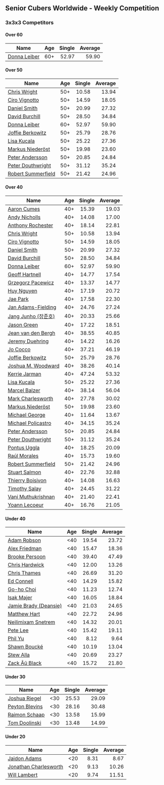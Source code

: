 ## Senior Cubers Worldwide - Weekly Competition
### 3x3x3 Competitors

#### Over 60

| Name | Age | Single | Average |
| -- | :--: | --: | --: |
| [Donna Leiber](../../persons/donna_leiber.md) | 60+ | 52.97 | 59.90 |

#### Over 50

| Name | Age | Single | Average |
| -- | :--: | --: | --: |
| [Chris Wright](../../persons/chris_wright.md) | 50+ | 10.58 | 13.94 |
| [Ciro Vignotto](../../persons/ciro_vignotto.md) | 50+ | 14.59 | 18.05 |
| [Daniel Smith](../../persons/daniel_smith.md) | 50+ | 20.99 | 27.32 |
| [David Burchill](../../persons/david_burchill.md) | 50+ | 28.50 | 34.84 |
| [Donna Leiber](../../persons/donna_leiber.md) | 60+ | 52.97 | 59.90 |
| [Joffie Berkowitz](../../persons/joffie_berkowitz.md) | 50+ | 25.79 | 28.76 |
| [Lisa Kucala](../../persons/lisa_kucala.md) | 50+ | 25.22 | 27.36 |
| [Markus Niederöst](../../persons/markus_niederost.md) | 50+ | 19.98 | 23.60 |
| [Peter Andersson](../../persons/peter_andersson.md) | 50+ | 20.85 | 24.84 |
| [Peter Douthwright](../../persons/peter_douthwright.md) | 50+ | 31.12 | 35.24 |
| [Robert Summerfield](../../persons/robert_summerfield.md) | 50+ | 21.42 | 24.96 |

#### Over 40

| Name | Age | Single | Average |
| -- | :--: | --: | --: |
| [Aaron Cumes](../../persons/aaron_cumes.md) | 40+ | 15.39 | 19.03 |
| [Andy Nicholls](../../persons/andy_nicholls.md) | 40+ | 14.08 | 17.00 |
| [Anthony Rochester](../../persons/anthony_rochester.md) | 40+ | 18.14 | 22.81 |
| [Chris Wright](../../persons/chris_wright.md) | 50+ | 10.58 | 13.94 |
| [Ciro Vignotto](../../persons/ciro_vignotto.md) | 50+ | 14.59 | 18.05 |
| [Daniel Smith](../../persons/daniel_smith.md) | 50+ | 20.99 | 27.32 |
| [David Burchill](../../persons/david_burchill.md) | 50+ | 28.50 | 34.84 |
| [Donna Leiber](../../persons/donna_leiber.md) | 60+ | 52.97 | 59.90 |
| [Geoff Hartnell](../../persons/geoff_hartnell.md) | 40+ | 14.77 | 17.54 |
| [Grzegorz Pacewicz](../../persons/grzegorz_pacewicz.md) | 40+ | 13.37 | 14.77 |
| [Huy Nguyen](../../persons/huy_nguyen.md) | 40+ | 17.19 | 20.72 |
| [Jae Park](../../persons/jae_park.md) | 40+ | 17.58 | 22.30 |
| [Jan Adams-Fielding](../../persons/jan_adams-fielding.md) | 40+ | 24.76 | 27.24 |
| [Jang Junho (장준호)](../../persons/jang_junho.md) | 40+ | 20.33 | 25.66 |
| [Jason Green](../../persons/jason_green.md) | 40+ | 17.22 | 18.51 |
| [Jean van den Bergh](../../persons/jean_van_den_bergh.md) | 40+ | 38.55 | 40.85 |
| [Jeremy Duehring](../../persons/jeremy_duehring.md) | 40+ | 14.22 | 16.26 |
| [Jo Cocco](../../persons/jo_cocco.md) | 40+ | 37.21 | 46.19 |
| [Joffie Berkowitz](../../persons/joffie_berkowitz.md) | 50+ | 25.79 | 28.76 |
| [Joshua M. Woodward](../../persons/joshua_m._woodward.md) | 40+ | 38.26 | 40.14 |
| [Kerrie Jarman](../../persons/kerrie_jarman.md) | 40+ | 47.24 | 53.32 |
| [Lisa Kucala](../../persons/lisa_kucala.md) | 50+ | 25.22 | 27.36 |
| [Marcel Balzer](../../persons/marcel_balzer.md) | 40+ | 38.14 | 56.04 |
| [Mark Charlesworth](../../persons/mark_charlesworth.md) | 40+ | 27.78 | 30.02 |
| [Markus Niederöst](../../persons/markus_niederost.md) | 50+ | 19.98 | 23.60 |
| [Michael George](../../persons/michael_george.md) | 40+ | 11.64 | 13.67 |
| [Michael Policastro](../../persons/michael_policastro.md) | 40+ | 34.15 | 35.24 |
| [Peter Andersson](../../persons/peter_andersson.md) | 50+ | 20.85 | 24.84 |
| [Peter Douthwright](../../persons/peter_douthwright.md) | 50+ | 31.12 | 35.24 |
| [Pontus Uggla](../../persons/pontus_uggla.md) | 40+ | 18.25 | 20.09 |
| [Raúl Morales](../../persons/raul_morales.md) | 40+ | 15.73 | 19.60 |
| [Robert Summerfield](../../persons/robert_summerfield.md) | 50+ | 21.42 | 24.96 |
| [Stuart Salmon](../../persons/stuart_salmon.md) | 40+ | 22.76 | 32.88 |
| [Thierry Boisivon](../../persons/thierry_boisivon.md) | 40+ | 14.08 | 16.63 |
| [Timothy Salay](../../persons/timothy_salay.md) | 40+ | 24.45 | 31.22 |
| [Vani Muthukrishnan](../../persons/vani_muthukrishnan.md) | 40+ | 21.40 | 22.41 |
| [Yoann Lecoeur](../../persons/yoann_lecoeur.md) | 40+ | 16.76 | 21.05 |

#### Under 40

| Name | Age | Single | Average |
| -- | :--: | --: | --: |
| [Adam Robson](../../persons/adam_robson.md) | <40 | 19.54 | 23.72 |
| [Alex Friedman](../../persons/alex_friedman.md) | <40 | 15.47 | 18.36 |
| [Brooke Persoon](../../persons/brooke_persoon.md) | <40 | 39.40 | 47.49 |
| [Chris Hardwick](../../persons/chris_hardwick.md) | <40 | 12.00 | 13.26 |
| [Chris Thames](../../persons/chris_thames.md) | <40 | 26.69 | 31.20 |
| [Ed Connell](../../persons/ed_connell.md) | <40 | 14.29 | 15.82 |
| [Go-ho Choi](../../persons/go-ho_choi.md) | <40 | 11.23 | 12.74 |
| [Isak Majer](../../persons/isak_majer.md) | <40 | 16.05 | 18.84 |
| [Jamie Brady (Deansie)](../../persons/jamie_brady.md) | <40 | 21.03 | 24.65 |
| [Matthew Hart](../../persons/matthew_hart.md) | <40 | 22.72 | 24.96 |
| [Neilimixam Snetrem](../../persons/neilimixam_snetrem.md) | <40 | 14.32 | 20.01 |
| [Pete Lee](../../persons/pete_lee.md) | <40 | 15.42 | 19.11 |
| [Phil Yu](../../persons/phil_yu.md) | <40 | 8.12 | 9.64 |
| [Shawn Boucké](../../persons/shawn_boucke.md) | <40 | 10.19 | 13.04 |
| [Stew Alla](../../persons/stew_alla.md) | <40 | 20.69 | 23.27 |
| [Zack Âû Black](../../persons/zack_au_black.md) | <40 | 15.72 | 21.80 |

#### Under 30

| Name | Age | Single | Average |
| -- | :--: | --: | --: |
| [Joshua Riegel](../../persons/joshua_riegel.md) | <30 | 25.53 | 29.09 |
| [Peyton Blevins](../../persons/peyton_blevins.md) | <30 | 28.16 | 30.48 |
| [Raimon Schaap](../../persons/raimon_schaap.md) | <30 | 13.58 | 15.99 |
| [Tom Doolinski](../../persons/tom_doolinski.md) | <30 | 13.48 | 14.99 |

#### Under 20

| Name | Age | Single | Average |
| -- | :--: | --: | --: |
| [Jaidon Adams](../../persons/jaidon_adams.md) | <20 | 8.31 | 8.67 |
| [Jonathan Charlesworth](../../persons/jonathan_charlesworth.md) | <20 | 9.13 | 10.26 |
| [Will Lambert](../../persons/will_lambert.md) | <20 | 9.74 | 11.51 |


<!-- Global site tag (gtag.js) - Google Analytics -->
<script async src="https://www.googletagmanager.com/gtag/js?id=UA-86348435-3"></script>
<script>window.dataLayer = window.dataLayer || []; function gtag() {dataLayer.push(arguments);} gtag('js', new Date()); gtag('config', 'UA-86348435-3');</script>
